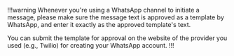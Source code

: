 <!-- markdownlint-disable-next-line -->
!!!warning
Whenever you're using a WhatsApp channel to initiate a message, please make sure the message text is approved as a template by WhatsApp, and enter it exactly as the approved template's text.

You can submit the template for approval on the website of the provider you used (e.g., Twilio) for creating your WhatsApp account.
!!!